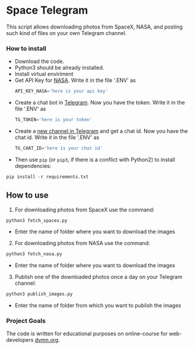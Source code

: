 # Space Telegram

This script allows downloading photos from SpaceX, NASA, and posting such kind of files on your own Telegram channel.

### How to install

- Download the code.
- Python3 should be already installed. 
- Install virtual enviriment
- Get API Key for [NASA](https://api.nasa.gov). Write it in the file '.ENV' as
  ```python
  API_KEY_NASA='here is your api key'
  ```
- Create a chat bot in [Telegram](https://way23.ru/регистрация-бота-в-telegram.html). Now you have the token. Write it in the file '.ENV' as
  ```python
  TG_TOKEN='here is your token'
  ```
- Create a [new channel in Telegram](https://smmplanner.com/blog/otlozhennyj-posting-v-telegram/) and get a chat id. Now you have the chat id. Write it in the file '.ENV' as
  ```python
  TG_CHAT_ID='here is your chat id'
  ```
- Then use `pip` (or `pip3`, if there is a conflict with Python2) to install dependencies:
```python
pip install -r requirements.txt
```
## How to use

1. For downloading photos from SpaceX use the command:
```python
python3 fetch_spacex.py
```
- Enter the name of folder where you want to download the images
  
2. For downloading photos from NASA use the command:
```python
python3 fetch_nasa.py
```
- Enter the name of folder where you want to download the images
  
3. Publish one of the downloaded photos once a day on your Telegram channel:
```python
python3 publish_images.py
```
- Enter the name of folder from which you want to publish the images

### Project Goals

The code is written for educational purposes on online-course for web-developers [dvmn.org](https://dvmn.org/).
